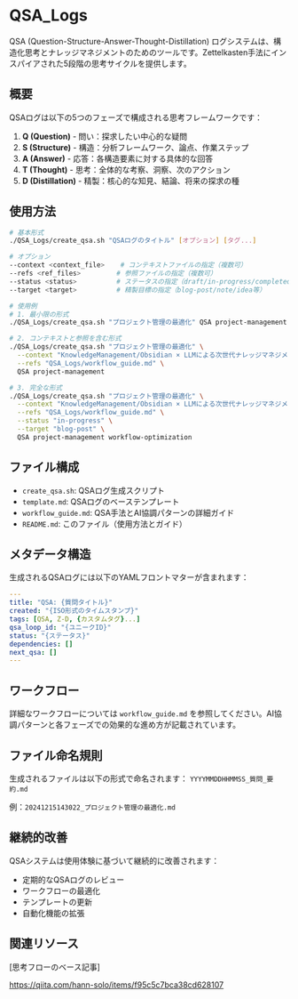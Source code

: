 # QSA_Logs

QSA (Question-Structure-Answer-Thought-Distillation) ログシステムは、構造化思考とナレッジマネジメントのためのツールです。Zettelkasten手法にインスパイアされた5段階の思考サイクルを提供します。

## 概要

QSAログは以下の5つのフェーズで構成される思考フレームワークです：

1. **Q (Question)** - 問い：探求したい中心的な疑問
2. **S (Structure)** - 構造：分析フレームワーク、論点、作業ステップ
3. **A (Answer)** - 応答：各構造要素に対する具体的な回答
4. **T (Thought)** - 思考：全体的な考察、洞察、次のアクション
5. **D (Distillation)** - 精製：核心的な知見、結論、将来の探求の種

## 使用方法

``` bash
# 基本形式
./QSA_Logs/create_qsa.sh "QSAログのタイトル" [オプション] [タグ...]

# オプション
--context <context_file>    # コンテキストファイルの指定（複数可）
--refs <ref_files>         # 参照ファイルの指定（複数可）
--status <status>          # ステータスの指定（draft/in-progress/completed/archived）
--target <target>          # 精製目標の指定（blog-post/note/idea等）

# 使用例
# 1. 最小限の形式
./QSA_Logs/create_qsa.sh "プロジェクト管理の最適化" QSA project-management

# 2. コンテキストと参照を含む形式
./QSA_Logs/create_qsa.sh "プロジェクト管理の最適化" \
  --context "KnowledgeManagement/Obsidian × LLMによる次世代ナレッジマネジメント.md" \
  --refs "QSA_Logs/workflow_guide.md" \
  QSA project-management

# 3. 完全な形式
./QSA_Logs/create_qsa.sh "プロジェクト管理の最適化" \
  --context "KnowledgeManagement/Obsidian × LLMによる次世代ナレッジマネジメント.md" \
  --refs "QSA_Logs/workflow_guide.md" \
  --status "in-progress" \
  --target "blog-post" \
  QSA project-management workflow-optimization
```

## ファイル構成

- `create_qsa.sh`: QSAログ生成スクリプト
- `template.md`: QSAログのベーステンプレート
- `workflow_guide.md`: QSA手法とAI協調パターンの詳細ガイド
- `README.md`: このファイル（使用方法とガイド）

## メタデータ構造

生成されるQSAログには以下のYAMLフロントマターが含まれます：

```yaml
---
title: "QSA: {質問タイトル}"
created: "{ISO形式のタイムスタンプ}"
tags: [QSA, Z-D, {カスタムタグ}...]
qsa_loop_id: "{ユニークID}"
status: "{ステータス}"
dependencies: []
next_qsa: []
---
```

## ワークフロー

詳細なワークフローについては `workflow_guide.md` を参照してください。AI協調パターンと各フェーズでの効果的な進め方が記載されています。

## ファイル命名規則

生成されるファイルは以下の形式で命名されます：
`YYYYMMDDHHMMSS_質問_要約.md`

例：`20241215143022_プロジェクト管理の最適化.md`

## 継続的改善

QSAシステムは使用体験に基づいて継続的に改善されます：

- 定期的なQSAログのレビュー
- ワークフローの最適化
- テンプレートの更新
- 自動化機能の拡張

## 関連リソース

[思考フローのベース記事]

https://qiita.com/hann-solo/items/f95c5c7bca38cd628107
